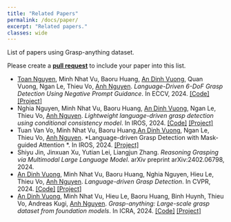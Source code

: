 ```yaml
---
title: "Related Papers"
permalink: /docs/paper/
excerpt: "Related papers."
classes: wide
---
```


List of papers using Grasp-anything dataset. 

Please create a [**pull request**](https://github.com/airvlab/grasp-anything) to include your paper into this list.


- [Toan Nguyen](https://scholar.google.com/citations?user=PhqGEY8AAAAJ&hl=en), Minh Nhat Vu, Baoru Huang, [An Dinh Vuong](https://andvg3.github.io/), Quan Vuong, Ngan Le, Thieu Vo, [Anh Nguyen](https://www.csc.liv.ac.uk/~anguyen/). *Language-Driven 6-DoF Grasp Detection Using Negative Prompt Guidance*. In ECCV, 2024. [[Code]](https://github.com/Fsoft-AIC/Language-Driven-6-DoF-Grasp-Detection-Using-Negative-Prompt-Guidance) [[Project]](https://airvlab.github.io/grasp-anything/)
- Nghia Nguyen, Minh Nhat Vu, Baoru Huang, [An Dinh Vuong](https://andvg3.github.io/), Ngan Le, Thieu Vo, [Anh Nguyen](https://www.csc.liv.ac.uk/~anguyen/). *Lightweight language-driven grasp detection using conditional consistency model*. In IROS, 2024. [[Code]](https://github.com/Fsoft-AIC/Lightweight-Language-driven-Grasp-Detection) [[Project]](https://airvlab.github.io/grasp-anything/)
- Tuan Van Vo, Minh Nhat Vu, Baoru Huang,[An Dinh Vuong](https://andvg3.github.io/), Ngan Le, Thieu Vo, [Anh Nguyen](https://www.csc.liv.ac.uk/~anguyen/). *Language-driven Grasp Detection with Mask-guided Attention
*. In IROS, 2024. [[Project]](https://airvlab.github.io/grasp-anything/)
- Shiyu Jin, Jinxuan Xu, Yutian Lei, Liangjun Zhang. *Reasoning Grasping via Multimodal Large Language Model*. arXiv preprint arXiv:2402.06798, 2024.
- [An Dinh Vuong](https://andvg3.github.io/), Minh Nhat Vu, Baoru Huang, Nghia Nguyen, Hieu Le, Thieu Vo, [Anh Nguyen](https://www.csc.liv.ac.uk/~anguyen/). *Language-driven Grasp Detection*. In CVPR, 2024. [[Code]](#) [[Project]](https://airvlab.github.io/grasp-anything/)
- [An Dinh Vuong](https://andvg3.github.io/), Minh Nhat Vu, Hieu Le, Baoru Huang, Binh Huynh, Thieu Vo, Andreas Kugi, [Anh Nguyen](https://www.csc.liv.ac.uk/~anguyen/). *Grasp-anything: Large-scale grasp dataset from foundation models*. In ICRA, 2024. [[Code]](https://github.com/andvg3/Grasp-Anything) [[Project]](https://airvlab.github.io/grasp-anything/)




<!-- ```bash
minimal-mistakes
├── _data                      # data files for customizing the theme
|  ├── navigation.yml          # main navigation links
|  └── ui-text.yml             # text used throughout the theme's UI
├── _includes
|  ├── analytics-providers     # snippets for analytics (Google and custom)
|  ├── comments-providers      # snippets for comments
|  ├── footer
|  |  └── custom.html          # custom snippets to add to site footer
|  ├── head
|  |  └── custom.html          # custom snippets to add to site head
|  ├── feature_row             # feature row helper
|  ├── gallery                 # image gallery helper
|  ├── group-by-array          # group by array helper for archives
|  ├── nav_list                # navigation list helper
|  ├── toc                     # table of contents helper
|  └── ...
├── _layouts
|  ├── archive-taxonomy.html   # tag/category archive for Jekyll Archives plugin
|  ├── archive.html            # archive base
|  ├── categories.html         # archive listing posts grouped by category
|  ├── category.html           # archive listing posts grouped by specific category
|  ├── collection.html         # archive listing documents in a specific collection
|  ├── compress.html           # compresses HTML in pure Liquid
|  ├── default.html            # base for all other layouts
|  ├── home.html               # home page
|  ├── posts.html              # archive listing posts grouped by year
|  ├── search.html             # search page
|  ├── single.html             # single document (post/page/etc)
|  ├── tag.html                # archive listing posts grouped by specific tag
|  ├── tags.html               # archive listing posts grouped by tags
|  └── splash.html             # splash page
├── _sass                      # SCSS partials
├── assets
|  ├── css
|  |  └── main.scss            # main stylesheet, loads SCSS partials from _sass
|  ├── images                  # image assets for posts/pages/collections/etc.
|  ├── js
|  |  ├── plugins              # jQuery plugins
|  |  ├── vendor               # vendor scripts
|  |  ├── _main.js             # plugin settings and other scripts to load after jQuery
|  |  └── main.min.js          # optimized and concatenated script file loaded before </body>
├── _config.yml                # site configuration
├── Gemfile                    # gem file dependencies
├── index.html                 # paginated home page showing recent posts
└── package.json               # NPM build scripts
``` -->
